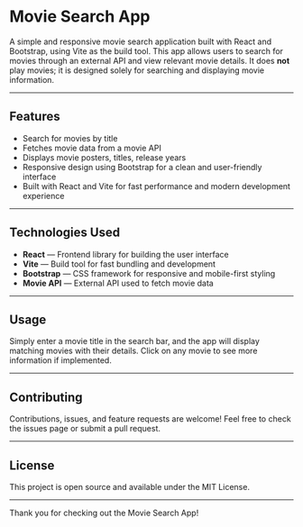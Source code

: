 # Movie Search App

A simple and responsive movie search application built with React and Bootstrap, using Vite as the build tool. This app allows users to search for movies through an external API and view relevant movie details. It does **not** play movies; it is designed solely for searching and displaying movie information.

---

## Features

- Search for movies by title
- Fetches movie data from a movie API
- Displays movie posters, titles, release years
- Responsive design using Bootstrap for a clean and user-friendly interface
- Built with React and Vite for fast performance and modern development experience

---

## Technologies Used

- **React** — Frontend library for building the user interface
- **Vite** — Build tool for fast bundling and development
- **Bootstrap** — CSS framework for responsive and mobile-first styling
- **Movie API** — External API used to fetch movie data

---

## Usage

Simply enter a movie title in the search bar, and the app will display matching movies with their details. Click on any movie to see more information if implemented.

---

## Contributing

Contributions, issues, and feature requests are welcome! Feel free to check the issues page or submit a pull request.

---

## License

This project is open source and available under the MIT License.

---

Thank you for checking out the Movie Search App!
